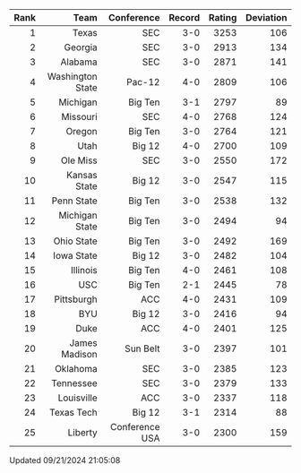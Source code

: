| Rank  | Team                 | Conference           | Record   | Rating | Deviation |
| ---:  | ---:                 | ---:                 | ---:     | ---:   | ---:      |
| 1     | Texas                | SEC                  | 3-0      | 3253   | 106       |
| 2     | Georgia              | SEC                  | 3-0      | 2913   | 134       |
| 3     | Alabama              | SEC                  | 3-0      | 2871   | 141       |
| 4     | Washington State     | Pac-12               | 4-0      | 2809   | 106       |
| 5     | Michigan             | Big Ten              | 3-1      | 2797   | 89        |
| 6     | Missouri             | SEC                  | 4-0      | 2768   | 124       |
| 7     | Oregon               | Big Ten              | 3-0      | 2764   | 121       |
| 8     | Utah                 | Big 12               | 4-0      | 2700   | 109       |
| 9     | Ole Miss             | SEC                  | 3-0      | 2550   | 172       |
| 10    | Kansas State         | Big 12               | 3-0      | 2547   | 115       |
| 11    | Penn State           | Big Ten              | 3-0      | 2538   | 132       |
| 12    | Michigan State       | Big Ten              | 3-0      | 2494   | 94        |
| 13    | Ohio State           | Big Ten              | 3-0      | 2492   | 169       |
| 14    | Iowa State           | Big 12               | 3-0      | 2482   | 104       |
| 15    | Illinois             | Big Ten              | 4-0      | 2461   | 108       |
| 16    | USC                  | Big Ten              | 2-1      | 2445   | 78        |
| 17    | Pittsburgh           | ACC                  | 4-0      | 2431   | 109       |
| 18    | BYU                  | Big 12               | 3-0      | 2416   | 94        |
| 19    | Duke                 | ACC                  | 4-0      | 2401   | 125       |
| 20    | James Madison        | Sun Belt             | 3-0      | 2397   | 101       |
| 21    | Oklahoma             | SEC                  | 3-0      | 2385   | 123       |
| 22    | Tennessee            | SEC                  | 3-0      | 2379   | 133       |
| 23    | Louisville           | ACC                  | 3-0      | 2337   | 118       |
| 24    | Texas Tech           | Big 12               | 3-1      | 2314   | 88        |
| 25    | Liberty              | Conference USA       | 3-0      | 2300   | 159       |

Updated 09/21/2024 21:05:08
